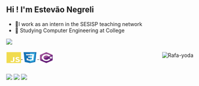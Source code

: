 ## Hi ! I'm Estevão Negreli 

- 💼I work as an intern in the SESISP teaching network
- 📖 Studying Computer Engineering at College

<div>
   <a href="https://beacons.ai/enegreli">
    <img height="180em" src="https://github-readme-stats.vercel.app/api?username=enegreli&show_icons=true&theme=dracula&include_all_commits=true&count_private=true"/>
     
</div>  
<div style="display: inline_block"><br>
   <img align="center" alt="Rafa-Js" height="30" width="40" src="https://raw.githubusercontent.com/devicons/devicon/master/icons/javascript/javascript-plain.svg"
   <img align="center" alt="Rafa-HTML" height="30" width="40" src="https://raw.githubusercontent.com/devicons/devicon/master/icons/html5/html5-original.svg">
   <img align="center" alt="Rafa-CSS" height="30" width="40" src="https://raw.githubusercontent.com/devicons/devicon/master/icons/css3/css3-original.svg">
   <img align="center" alt="Rafa-Csharp" height="30" width="40" src="https://raw.githubusercontent.com/devicons/devicon/master/icons/csharp/csharp-original.svg">
   <img align="right" alt="Rafa-yoda" src="https://media.tenor.com/QErSwRpiyKcAAAAM/ghost-of-the-uchiha-naruto-shippuden.gif">
</div>
  
  ##
 <div>
    <a href="https://instagram.com/e.negreli" target="_blank"><img src="https://img.shields.io/badge/-Instagram-%23E4405F?style=for-the-badge&logo=instagram&logoColor=white" target="_blank"></a>
    <a href = "mailto:enegreli@sesisp.org.br"><img src="https://img.shields.io/badge/-Gmail-%23333?style=for-the-badge&logo=gmail&logoColor=white" target="_blank"></a>
    <a href="https://www.linkedin.com/in/negreliestevão" target="_blank"><img src="https://img.shields.io/badge/-LinkedIn-%230077B5?style=for-the-badge&logo=linkedin&logoColor=white" target="_blank"></a>
    
    
  <div/>
